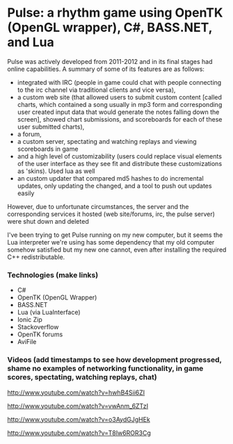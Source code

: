 Pulse: a rhythm game using OpenTK (OpenGL wrapper), C#, BASS.NET, and Lua
====
Pulse was actively developed from 2011-2012 and in its final stages had online capabilities. A summary of some of its features are as follows:

-  integrated with IRC (people in game could chat with people connecting to the irc channel via traditional clients and vice versa), 
-  a custom web site (that allowed users to submit custom content [called charts, which contained a song usually in mp3 form and corresponding user created input data that would generate the notes falling down the screen], showed chart submissions, and scoreboards for each of these user submitted charts), 
-  a forum,
-  a custom server, spectating and watching replays and viewing scoreboards in game
-  and a high level of customizability (users could replace visual elements of the user interface as they see fit and distribute these customizations as 'skins). Used lua as well
-  an custom updater that compared md5 hashes to do incremental updates, only updating the changed, and a tool to push out updates easily

However, due to unfortunate circumstances, the server and the corresponding services it hosted (web site/forums, irc, the pulse server) were shut down and deleted
 
I've been trying to get Pulse running on my new computer, but it seems the Lua interpreter we're using has some dependency that my old computer somehow satisfied but my new one cannot, even after installing the required C++ redistributable.

### Technologies (make links)
-  C#
-  OpenTK (OpenGL Wrapper)
-  BASS.NET
-  Lua (via LuaInterface)
-  Ionic Zip
-  Stackoverflow
-  OpenTK forums
-  AviFile

### Videos (add timestamps to see how development progressed, shame no examples of networking functionality, in game scores, spectating, watching replays, chat)


http://www.youtube.com/watch?v=hwhB4Sii6ZI

http://www.youtube.com/watch?v=vwAnm_6ZTzI

http://www.youtube.com/watch?v=o3AydGJgHEk

http://www.youtube.com/watch?v=T8Iw6ROR3Cg


